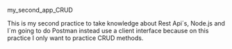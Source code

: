 my_second_app_CRUD

This is my second practice to take knowledge about Rest Api´s, Node.js and I´m going to do Postman instead use a client interface because on this practice I only want to practice CRUD methods.